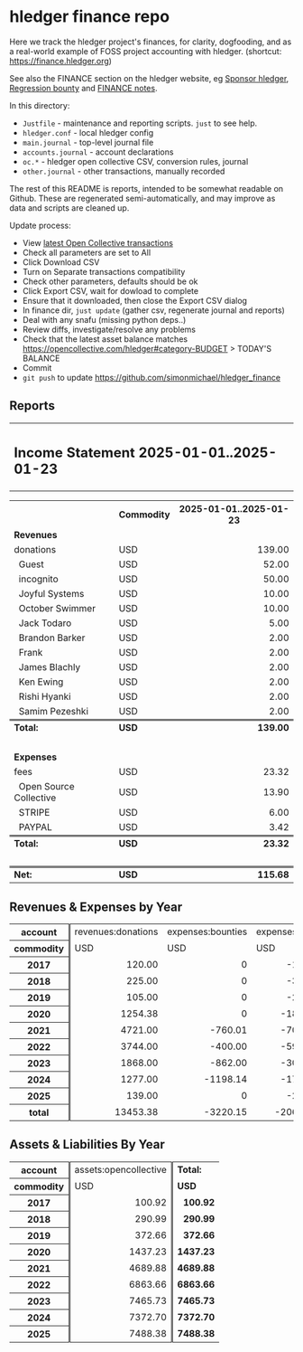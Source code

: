 # hledger finance repo

Here we track the hledger project's finances,
for clarity, dogfooding, and as a real-world example of FOSS project accounting with hledger.
(shortcut: https://finance.hledger.org)

See also the FINANCE section on the hledger website, eg
[Sponsor hledger](https://hledger.org/sponsor.html),
[Regression bounty](https://hledger.org/REGRESSIONS.html) and 
[FINANCE notes](https://hledger.org/FINANCE.html).

In this directory:

- `Justfile`          - maintenance and reporting scripts. `just` to see help.
- `hledger.conf`      - local hledger config
- `main.journal`      - top-level journal file
- `accounts.journal`  - account declarations
- `oc.*`              - hledger open collective CSV, conversion rules, journal
- `other.journal`     - other transactions, manually recorded

The rest of this README is reports, intended to be somewhat readable on Github.
These are regenerated semi-automatically, and may improve as data and scripts are cleaned up.
<!-- We get most new transactions on the 23rd and 24th of the month and for a few days around start of month. -->
Update process:

- View [latest Open Collective transactions](https://opencollective.com/hledger/transactions?kind=CONTRIBUTION%2CEXPENSE%2CHOST_FEE%2CPAYMENT_PROCESSOR_FEE%2CPAYMENT_PROCESSOR_COVER)
- Check all parameters are set to All
- Click Download CSV
- Turn on Separate transactions compatibility
- Check other parameters, defaults should be ok
- Click Export CSV, wait for dowload to complete
- Ensure that it downloaded, then close the Export CSV dialog
- In finance dir, `just update` (gather csv, regenerate journal and reports)
- Deal with any snafu (missing python deps..)
- Review diffs, investigate/resolve any problems
- Check that the latest asset balance matches https://opencollective.com/hledger#category-BUDGET > TODAY'S BALANCE
- Commit
- `git push` to update https://github.com/simonmichael/hledger_finance

## Reports

<!-- REPORTS: (don't edit below) -->


<table><tr><th colspan="3" style="text-align:left"><h2>Income Statement 2025-01-01..2025-01-23</h2></th></tr>

<table><tr><th></th><th>Commodity</th><th>2025-01-01..2025-01-23</th></tr><tr><td colspan="3" class="account"><b>Revenues</b></td></tr><tr><td class="account">donations</td><td>USD</td><td align="right" class="amount">139.00</td></tr><tr><td class="account">  Guest</td><td>USD</td><td align="right" class="amount">52.00</td></tr><tr><td class="account">  incognito</td><td>USD</td><td align="right" class="amount">50.00</td></tr><tr><td class="account">  Joyful Systems</td><td>USD</td><td align="right" class="amount">10.00</td></tr><tr><td class="account">  October Swimmer</td><td>USD</td><td align="right" class="amount">10.00</td></tr><tr><td class="account">  Jack Todaro</td><td>USD</td><td align="right" class="amount">5.00</td></tr><tr><td class="account">  Brandon Barker</td><td>USD</td><td align="right" class="amount">2.00</td></tr><tr><td class="account">  Frank</td><td>USD</td><td align="right" class="amount">2.00</td></tr><tr><td class="account">  James Blachly</td><td>USD</td><td align="right" class="amount">2.00</td></tr><tr><td class="account">  Ken Ewing</td><td>USD</td><td align="right" class="amount">2.00</td></tr><tr><td class="account">  Rishi Hyanki</td><td>USD</td><td align="right" class="amount">2.00</td></tr><tr><td class="account">  Samim Pezeshki</td><td>USD</td><td align="right" class="amount">2.00</td></tr><tr><td style="border-top:double black" class="account"><b>Total:</b></td><td style="border-top:double black"><b>USD</b></td><td style="border-top:double black" align="right" class="amount coltotal"><b>139.00</b></td></tr><tr><td colspan="3"> </td></tr><tr><td colspan="3" class="account"><b>Expenses</b></td></tr><tr><td class="account">fees</td><td>USD</td><td align="right" class="amount">23.32</td></tr><tr><td class="account">  Open Source Collective</td><td>USD</td><td align="right" class="amount">13.90</td></tr><tr><td class="account">  STRIPE</td><td>USD</td><td align="right" class="amount">6.00</td></tr><tr><td class="account">  PAYPAL</td><td>USD</td><td align="right" class="amount">3.42</td></tr><tr><td style="border-top:double black" class="account"><b>Total:</b></td><td style="border-top:double black"><b>USD</b></td><td style="border-top:double black" align="right" class="amount coltotal"><b>23.32</b></td></tr><tr><td colspan="3"> </td></tr><tr><td style="border-top:double black" class="account"><b>Net:</b></td><td style="border-top:double black"><b>USD</b></td><td style="border-top:double black" align="right" class="amount coltotal"><b>115.68</b></td></tr></table></table>

## Revenues & Expenses by Year


<table><tr><th style="border-right:double black" class="account">account</th><td class="account">revenues:donations</td><td class="account">expenses:bounties</td><td class="account">expenses:fees</td><td class="account">expenses:misc</td><td style="border-left:double black" class="account"><b>Total:</b></td></tr><tr><th style="border-right:double black">commodity</th><td>USD</td><td>USD</td><td>USD</td><td>USD</td><td style="border-left:double black"><b>USD</b></td></tr><tr><th style="border-right:double black">2017</th><td align="right" class="amount">120.00</td><td align="right" class="amount">0</td><td align="right" class="amount">-19.08</td><td align="right" class="amount">0</td><td style="border-left:double black" align="right" class="amount coltotal"><b>100.92</b></td></tr><tr><th style="border-right:double black">2018</th><td align="right" class="amount">225.00</td><td align="right" class="amount">0</td><td align="right" class="amount">-34.93</td><td align="right" class="amount">0</td><td style="border-left:double black" align="right" class="amount coltotal"><b>190.07</b></td></tr><tr><th style="border-right:double black">2019</th><td align="right" class="amount">105.00</td><td align="right" class="amount">0</td><td align="right" class="amount">-23.33</td><td align="right" class="amount">0</td><td style="border-left:double black" align="right" class="amount coltotal"><b>81.67</b></td></tr><tr><th style="border-right:double black">2020</th><td align="right" class="amount">1254.38</td><td align="right" class="amount">0</td><td align="right" class="amount">-189.81</td><td align="right" class="amount">0</td><td style="border-left:double black" align="right" class="amount coltotal"><b>1064.57</b></td></tr><tr><th style="border-right:double black">2021</th><td align="right" class="amount">4721.00</td><td align="right" class="amount">-760.01</td><td align="right" class="amount">-708.34</td><td align="right" class="amount">0</td><td style="border-left:double black" align="right" class="amount coltotal"><b>3252.65</b></td></tr><tr><th style="border-right:double black">2022</th><td align="right" class="amount">3744.00</td><td align="right" class="amount">-400.00</td><td align="right" class="amount">-592.10</td><td align="right" class="amount">-578.12</td><td style="border-left:double black" align="right" class="amount coltotal"><b>2173.78</b></td></tr><tr><th style="border-right:double black">2023</th><td align="right" class="amount">1868.00</td><td align="right" class="amount">-862.00</td><td align="right" class="amount">-303.93</td><td align="right" class="amount">-100.00</td><td style="border-left:double black" align="right" class="amount coltotal"><b>602.07</b></td></tr><tr><th style="border-right:double black">2024</th><td align="right" class="amount">1277.00</td><td align="right" class="amount">-1198.14</td><td align="right" class="amount">-171.89</td><td align="right" class="amount">0</td><td style="border-left:double black" align="right" class="amount coltotal"><b>-93.03</b></td></tr><tr><th style="border-right:double black">2025</th><td align="right" class="amount">139.00</td><td align="right" class="amount">0</td><td align="right" class="amount">-23.32</td><td align="right" class="amount">0</td><td style="border-left:double black" align="right" class="amount coltotal"><b>115.68</b></td></tr><tr><th style="border-right:double black" class="rowtotal">total</th><td align="right" class="amount rowtotal">13453.38</td><td align="right" class="amount rowtotal">-3220.15</td><td align="right" class="amount rowtotal">-2066.73</td><td align="right" class="amount rowtotal">-678.12</td><td style="border-left:double black" align="right" class="amount coltotal"><b>7488.38</b></td></tr></table>


## Assets & Liabilities By Year


<table><tr><th style="border-right:double black" class="account">account</th><td class="account">assets:opencollective</td><td style="border-left:double black" class="account"><b>Total:</b></td></tr><tr><th style="border-right:double black">commodity</th><td>USD</td><td style="border-left:double black"><b>USD</b></td></tr><tr><th style="border-right:double black">2017</th><td align="right" class="amount">100.92</td><td style="border-left:double black" align="right" class="amount coltotal"><b>100.92</b></td></tr><tr><th style="border-right:double black">2018</th><td align="right" class="amount">290.99</td><td style="border-left:double black" align="right" class="amount coltotal"><b>290.99</b></td></tr><tr><th style="border-right:double black">2019</th><td align="right" class="amount">372.66</td><td style="border-left:double black" align="right" class="amount coltotal"><b>372.66</b></td></tr><tr><th style="border-right:double black">2020</th><td align="right" class="amount">1437.23</td><td style="border-left:double black" align="right" class="amount coltotal"><b>1437.23</b></td></tr><tr><th style="border-right:double black">2021</th><td align="right" class="amount">4689.88</td><td style="border-left:double black" align="right" class="amount coltotal"><b>4689.88</b></td></tr><tr><th style="border-right:double black">2022</th><td align="right" class="amount">6863.66</td><td style="border-left:double black" align="right" class="amount coltotal"><b>6863.66</b></td></tr><tr><th style="border-right:double black">2023</th><td align="right" class="amount">7465.73</td><td style="border-left:double black" align="right" class="amount coltotal"><b>7465.73</b></td></tr><tr><th style="border-right:double black">2024</th><td align="right" class="amount">7372.70</td><td style="border-left:double black" align="right" class="amount coltotal"><b>7372.70</b></td></tr><tr><th style="border-right:double black">2025</th><td align="right" class="amount">7488.38</td><td style="border-left:double black" align="right" class="amount coltotal"><b>7488.38</b></td></tr></table>

